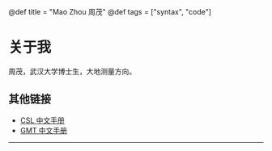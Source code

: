 @def title = "Mao Zhou 周茂"
@def tags = ["syntax", "code"]

# 关于我

周茂，武汉大学博士生，大地测量方向。

## 其他链接

- [CSL 中文手册](https://github.com/ZMAlt/CSL_Chinese)
- [GMT 中文手册](https://docs.gmt-china.org/latest/)


----
